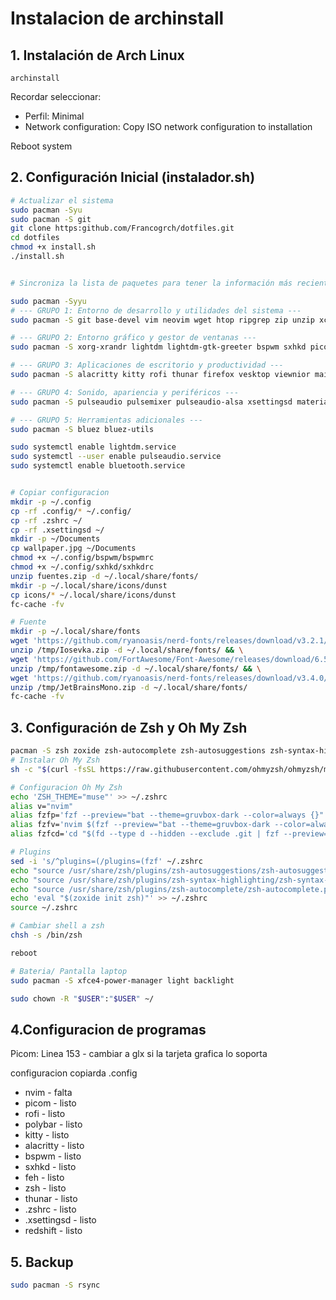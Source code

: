 # Instalacion de archinstall

## 1. Instalación de Arch Linux

    archinstall

Recordar seleccionar:

- Perfil: Minimal
- Network configuration: Copy ISO network configuration to installation

Reboot system

## 2. Configuración Inicial (instalador.sh)

```bash
# Actualizar el sistema
sudo pacman -Syu
sudo pacman -S git
git clone https:github.com/Francogrch/dotfiles.git
cd dotfiles
chmod +x install.sh
./install.sh
```

```bash

# Sincroniza la lista de paquetes para tener la información más reciente

sudo pacman -Syyu
# --- GRUPO 1: Entorno de desarrollo y utilidades del sistema ---
sudo pacman -S git base-devel vim neovim wget htop ripgrep zip unzip xclip xdotool man xdg-user-dirs

# --- GRUPO 2: Entorno gráfico y gestor de ventanas ---
sudo pacman -S xorg-xrandr lightdm lightdm-gtk-greeter bspwm sxhkd picom feh dunst polybar

# --- GRUPO 3: Aplicaciones de escritorio y productividad ---
sudo pacman -S alacritty kitty rofi thunar firefox vesktop viewnior maim

# --- GRUPO 4: Sonido, apariencia y periféricos ---
sudo pacman -S pulseaudio pulsemixer pulseaudio-alsa xsettingsd material-gtk-theme papirus-icon-theme redshift polkit-gnome xcolor

# --- GRUPO 5: Herramientas adicionales ---
sudo pacman -S bluez bluez-utils

sudo systemctl enable lightdm.service
sudo systemctl --user enable pulseaudio.service
sudo systemctl enable bluetooth.service


# Copiar configuracion
mkdir -p ~/.config
cp -rf .config/* ~/.config/
cp -rf .zshrc ~/
cp -rf .xsettingsd ~/
mkdir -p ~/Documents
cp wallpaper.jpg ~/Documents
chmod +x ~/.config/bspwm/bspwmrc
chmod +x ~/.config/sxhkd/sxhkdrc
unzip fuentes.zip -d ~/.local/share/fonts/
mkdir -p ~/.local/share/icons/dunst
cp icons/* ~/.local/share/icons/dunst
fc-cache -fv

# Fuente
mkdir -p ~/.local/share/fonts
wget 'https://github.com/ryanoasis/nerd-fonts/releases/download/v3.2.1/Iosevka.zip' -O /tmp/Iosevka.zip && \
unzip /tmp/Iosevka.zip -d ~/.local/share/fonts/ && \
wget 'https://github.com/FortAwesome/Font-Awesome/releases/download/6.5.2/fontawesome-free-6.5.2-desktop.zip' -O /tmp/fontawesome.zip && \
unzip /tmp/fontawesome.zip -d ~/.local/share/fonts/ && \
wget 'https://github.com/ryanoasis/nerd-fonts/releases/download/v3.4.0/JetBrainsMono.zip' -O /tmp/JetBrainsMono.zip && \
unzip /tmp/JetBrainsMono.zip -d ~/.local/share/fonts/
fc-cache -fv

```

## 3. Configuración de Zsh y Oh My Zsh

```bash
pacman -S zsh zoxide zsh-autocomplete zsh-autosuggestions zsh-syntax-highlighting fzf bat tree fd
# Instalar Oh My Zsh
sh -c "$(curl -fsSL https://raw.githubusercontent.com/ohmyzsh/ohmyzsh/master/tools/install.sh)"

# Configuracion Oh My Zsh
echo 'ZSH_THEME="muse"' >> ~/.zshrc
alias v="nvim"
alias fzfp='fzf --preview="bat --theme=gruvbox-dark --color=always {}"'
alias fzfv='nvim $(fzf --preview="bat --theme=gruvbox-dark --color=always {}")'
alias fzfcd='cd "$(fd --type d --hidden --exclude .git | fzf --preview="tree -C {} | head -100")"'

# Plugins
sed -i 's/^plugins=(/plugins=(fzf' ~/.zshrc
echo "source /usr/share/zsh/plugins/zsh-autosuggestions/zsh-autosuggestions.zsh" >> ~/.zshrc
echo "source /usr/share/zsh/plugins/zsh-syntax-highlighting/zsh-syntax-highlighting.zsh" >> ~/.zshrc
echo "source /usr/share/zsh/plugins/zsh-autocomplete/zsh-autocomplete.plugin.zsh" >> ~/.zshrc
echo 'eval "$(zoxide init zsh)"' >> ~/.zshrc
source ~/.zshrc

# Cambiar shell a zsh
chsh -s /bin/zsh

reboot

# Bateria/ Pantalla laptop
sudo pacman -S xfce4-power-manager light backlight

sudo chown -R "$USER":"$USER" ~/
```

## 4.Configuracion de programas

Picom: Linea 153 - cambiar a glx si la tarjeta grafica lo soporta

configuracion copiarda .config

- nvim - falta
- picom - listo
- rofi - listo
- polybar - listo
- kitty - listo
- alacritty - listo
- bspwm - listo
- sxhkd - listo
- feh - listo
- zsh - listo
- thunar - listo
- .zshrc - listo
- .xsettingsd - listo
- redshift - listo

## 5. Backup

```bash
sudo pacman -S rsync
```
